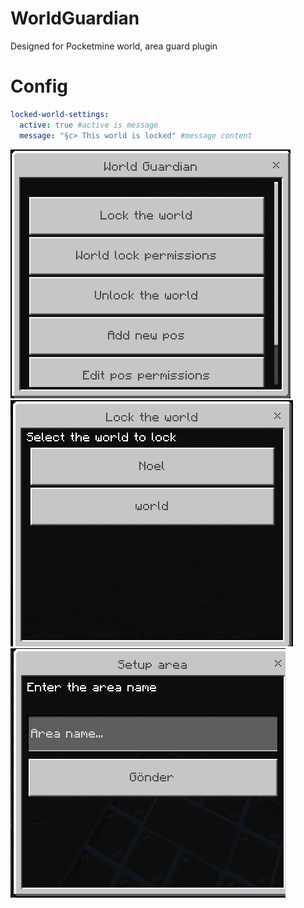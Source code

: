 # WorldGuardian
Designed for Pocketmine world, area guard plugin

# Config
```yaml
locked-world-settings:
  active: true #active is message
  message: "§c> This world is locked" #message content
```

![img.png](assets/img.png)
![img1.png](assets/img_1.png)
![img2.png](assets/img_2.png)

